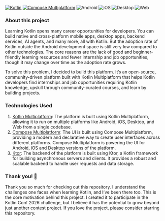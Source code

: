 [![Kotlin](https://img.shields.io/badge/kotlin-2.2.20-blue.svg?logo=kotlin&logoColor=white)](http://kotlinlang.org)
[![Compose Multiplatform](https://img.shields.io/badge/Compose_Multiplatform-1.9.1-4285F4?style=flat&logo=jetpackcompose&logoColor=white)](https://www.jetbrains.com/compose-multiplatform/)
![Android](https://img.shields.io/badge/Android-5CB85C?style=flat&logo=android&logoColor=white)
![iOS](https://img.shields.io/badge/iOS-000000?style=flat&logo=apple&logoColor=original)
![Desktop](https://img.shields.io/badge/Desktop-4285F4?style=flat&logo=windows&logoColor=original)
![Web](https://img.shields.io/badge/Web-HTML5-orange?style=flat&logo=html5&logoColor=white)

### About this project

Learning Kotlin opens many career opportunities for developers. You can build native and cross-platform mobile apps,
desktop apps, backend services, AI agents, and many more, all with Kotlin. But the adoption rate of Kotlin outside the
Android development space is still very low compared to other technologies. The core reasons are the lack of good and
beginner-friendly learning resources and fewer internship and job opportunities, though it may change over time as the
adoption rate grows.

To solve this problem, I decided to build this platform. It’s an open-source, community-driven platform built with
Kotlin Multiplatform that helps Kotlin developers find internships and job opportunities requiring Kotlin knowledge,
upskill through community-curated courses, and learn by building projects.

### Technologies Used

1) [Kotlin Multiplatform](https://www.jetbrains.com/kotlin-multiplatform/): The platform is built using Kotlin
   Multiplatform, allowing it to run on multiple platforms like Android, iOS, Desktop, and Web from a single codebase.
2) [Compose Multiplatform](https://www.jetbrains.com/compose-multiplatform/): The UI is built using Compose
   Multiplatform, providing a modern and declarative way to create user interfaces across different platforms. Compose 
   Multiplatform is powering the UI for Android, iOS and Desktop versions of the platform.
3) [Ktor](https://ktor.io/): The backend of the platform is built using Ktor, a Kotlin framework for building
   asynchronous servers and clients. It provides a robust and scalable backend to handle user requests and data storage.

### Thank you! 🙌

Thank you so much for checking out this repository. I understand the challenges one faces when learning Kotlin, and I’ve
been there too. This is the core motivation behind this project. I created it to participate in the Kotlin Conf 2026
challenge, but I believe it has the potential to grow beyond just another contest project. If you love the project,
please consider starring this repository.